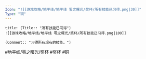 ```yaml
---
Icon: "![[游戏攻略/地平线/地平线 零之曙光/奖杯/所有技能已习得.png|30]]"
Type: "铜"
---
```

```ad-common-bronze-trophy
title: (Title:: "所有技能已习得")
![[游戏攻略/地平线/地平线 零之曙光/奖杯/所有技能已习得.png|100]]

(Comment:: "习得所有现有的技能。")
```

#地平线/零之曙光/奖杯 #奖杯 #铜
